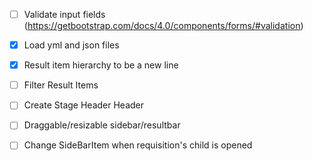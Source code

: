 - [ ] Validate input fields (https://getbootstrap.com/docs/4.0/components/forms/#validation)
- [x] Load yml and json files
- [x] Result item hierarchy to be a new line
- [ ] Filter Result Items
- [ ] Create Stage Header Header
- [ ] Draggable/resizable sidebar/resultbar 
- [ ] Change SideBarItem when requisition's child is opened

